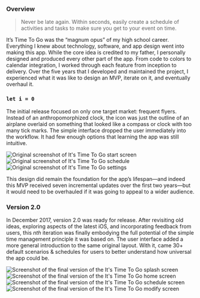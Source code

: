 ### Overview

> Never be late again. Within seconds, easily create a schedule of activities and tasks to make sure you get to your event on time.

It’s Time To Go was the “magnum opus” of my high school career. Everything I knew about technology, software, and app design went into making this app. While the core idea is credited to my father, I personally designed and produced every other part of the app. From code to colors to calendar integration, I worked through each feature from inception to delivery. Over the five years that I developed and maintained the project, I experienced what it was like to design an MVP, iterate on it, and eventually overhaul it.

### `let i = 0`

The initial release focused on only one target market: frequent flyers. Instead of an anthropomorphized clock, the icon was just the outline of an airplane overlaid on something that looked like a compass or clock with too many tick marks. The simple interface dropped the user immediately into the workflow. It had few enough options that learning the app was still intuitive.

<div class="multiColumn">
<div class="centeredImage">
<img alt="Original screenshot of It's Time To Go start screen" src="/img/projects/timetogo1.png" />
</div>
<div class="centeredImage">
<img alt="Original screenshot of It's Time To Go schedule" src="/img/projects/timetogo2.png" />
</div>
<div class="centeredImage">
<img alt="Original screenshot of It's Time To Go settings" src="/img/projects/timetogo3.png" />
</div>
</div>

This design did remain the foundation for the app’s lifespan—and indeed this MVP received seven incremental updates over the first two years—but it would need to be overhauled if it was going to appeal to a wider audience.

### Version 2.0

In December 2017, version 2.0 was ready for release. After revisiting old ideas, exploring aspects of the latest iOS, and incorporating feedback from users, this _nth_ iteration was finally embodying the full potential of the simple time management principle it was based on. The user interface added a more general introduction to the same original layout. With it, came 30+ default scenarios & schedules for users to better understand how universal the app could be.

<div class="multiColumn">
<div class="centeredImage">
<img alt="Screenshot of the final version of the It's Time To Go splash screen" src="/img/projects/timetogo4.png" />
</div>
<div class="centeredImage">
<img alt="Screenshot of the final version of the It's Time To Go home screen" src="/img/projects/timetogo5.png" />
</div>
<div class="centeredImage">
<img alt="Screenshot of the final version of the It's Time To Go schedule screen" src="/img/projects/timetogo6.png" />
</div>
<div class="centeredImage">
<img alt="Screenshot of the final version of the It's Time To Go modify screen" src="/img/projects/timetogo7.png" />
</div>
</div>
